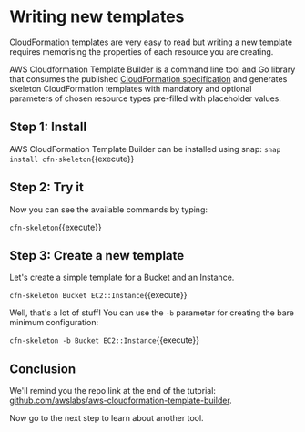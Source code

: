 # Writing new templates

CloudFormation templates are very easy to read but writing a new template requires memorising the properties of each resource you are creating.

AWS Cloudformation Template Builder is a command line tool and Go library that consumes the published [CloudFormation specification](https://docs.aws.amazon.com/AWSCloudFormation/latest/UserGuide/cfn-resource-specification.html) and generates skeleton CloudFormation templates with mandatory and optional parameters of chosen resource types pre-filled with placeholder values.

## Step 1: Install 

AWS CloudFormation Template Builder can be installed using snap:
`snap install cfn-skeleton`{{execute}}

## Step 2: Try it

Now you can see the available commands by typing:

`cfn-skeleton`{{execute}}

## Step 3: Create a new template

Let's create a simple template for a Bucket and an Instance.

`cfn-skeleton Bucket EC2::Instance`{{execute}}

Well, that's a lot of stuff! You can use the `-b` parameter for creating the bare minimum configuration:

`cfn-skeleton -b Bucket EC2::Instance`{{execute}}

## Conclusion

We'll remind you the repo link at the end of the tutorial: [github.com/awslabs/aws-cloudformation-template-builder](https://github.com/awslabs/aws-cloudformation-template-builder).

Now go to the next step to learn about another tool.
